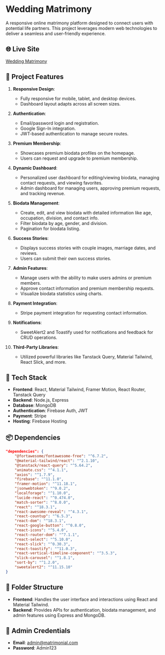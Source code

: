

# Wedding Matrimony

A responsive online matrimony platform designed to connect users with potential life partners. This project leverages modern web technologies to deliver a seamless and user-friendly experience.

## 🌐 Live Site
[Wedding Matrimony](https://matimony-680c9.web.app/)

## 📝 Project Features
1. **Responsive Design**:
   - Fully responsive for mobile, tablet, and desktop devices.
   - Dashboard layout adapts across all screen sizes.

2. **Authentication**:
   - Email/password login and registration.
   - Google Sign-In integration.
   - JWT-based authentication to manage secure routes.

3. **Premium Membership**:
   - Showcases premium biodata profiles on the homepage.
   - Users can request and upgrade to premium membership.

4. **Dynamic Dashboard**:
   - Personalized user dashboard for editing/viewing biodata, managing contact requests, and viewing favorites.
   - Admin dashboard for managing users, approving premium requests, and tracking revenue.

5. **Biodata Management**:
   - Create, edit, and view biodata with detailed information like age, occupation, division, and contact info.
   - Filter biodata by age, gender, and division.
   - Pagination for biodata listing.

6. **Success Stories**:
   - Displays success stories with couple images, marriage dates, and reviews.
   - Users can submit their own success stories.

7. **Admin Features**:
   - Manage users with the ability to make users admins or premium members.
   - Approve contact information and premium membership requests.
   - Visualize biodata statistics using charts.

8. **Payment Integration**:
   - Stripe payment integration for requesting contact information.

9. **Notifications**:
   - SweetAlert2 and Toastify used for notifications and feedback for CRUD operations.

10. **Third-Party Libraries**:
    - Utilized powerful libraries like Tanstack Query, Material Tailwind, React Slick, and more.

## 🚀 Tech Stack
- **Frontend**: React, Material Tailwind, Framer Motion, React Router, Tanstack Query
- **Backend**: Node.js, Express
- **Database**: MongoDB
- **Authentication**: Firebase Auth, JWT
- **Payment**: Stripe
- **Hosting**: Firebase Hosting

## 📦 Dependencies
```json
"dependencies": {
    "@fortawesome/fontawesome-free": "^6.7.2",
    "@material-tailwind/react": "^2.1.10",
    "@tanstack/react-query": "^5.64.2",
    "animate.css": "^4.1.1",
    "axios": "^1.7.9",
    "firebase": "^11.1.0",
    "framer-motion": "^11.18.1",
    "jsonwebtoken": "^9.0.2",
    "localforage": "^1.10.0",
    "lucide-react": "^0.474.0",
    "match-sorter": "^8.0.0",
    "react": "^18.3.1",
    "react-awesome-reveal": "^4.3.1",
    "react-countup": "^6.5.3",
    "react-dom": "^18.3.1",
    "react-google-button": "^0.8.0",
    "react-icons": "^5.4.0",
    "react-router-dom": "^7.1.1",
    "react-select": "^5.10.0",
    "react-slick": "^0.30.3",
    "react-toastify": "^11.0.3",
    "react-vertical-timeline-component": "^3.5.3",
    "slick-carousel": "^1.8.1",
    "sort-by": "^1.2.0",
    "sweetalert2": "^11.15.10"
}
```

## 📂 Folder Structure
- **Frontend**: Handles the user interface and interactions using React and Material Tailwind.
- **Backend**: Provides APIs for authentication, biodata management, and admin features using Express and MongoDB.

## 🔑 Admin Credentials
- **Email**: admin@matrimonial.com
- **Password**: Admin123

